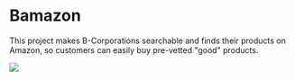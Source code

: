 # Bamazon

This project makes B-Corporations searchable and finds their products on Amazon, so customers can easily buy pre-vetted "good" products.

<img src="https://nikodunk.github.io/bamazon/bamazon.gif">
